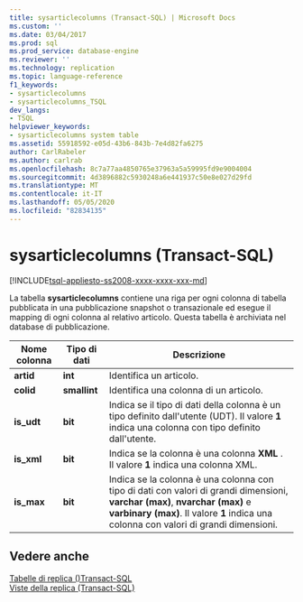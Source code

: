 ```yaml
---
title: sysarticlecolumns (Transact-SQL) | Microsoft Docs
ms.custom: ''
ms.date: 03/04/2017
ms.prod: sql
ms.prod_service: database-engine
ms.reviewer: ''
ms.technology: replication
ms.topic: language-reference
f1_keywords:
- sysarticlecolumns
- sysarticlecolumns_TSQL
dev_langs:
- TSQL
helpviewer_keywords:
- sysarticlecolumns system table
ms.assetid: 55918592-e05d-43b6-843b-7e4d82fa6275
author: CarlRabeler
ms.author: carlrab
ms.openlocfilehash: 8c7a77aa4850765e37963a5a59995fd9e9004004
ms.sourcegitcommit: 4d3896882c5930248a6e441937c50e8e027d29fd
ms.translationtype: MT
ms.contentlocale: it-IT
ms.lasthandoff: 05/05/2020
ms.locfileid: "82834135"
---
```

# <a name="sysarticlecolumns-transact-sql"></a>sysarticlecolumns (Transact-SQL)
[!INCLUDE[tsql-appliesto-ss2008-xxxx-xxxx-xxx-md](../../includes/tsql-appliesto-ss2008-xxxx-xxxx-xxx-md.md)]

  La tabella **sysarticlecolumns** contiene una riga per ogni colonna di tabella pubblicata in una pubblicazione snapshot o transazionale ed esegue il mapping di ogni colonna al relativo articolo. Questa tabella è archiviata nel database di pubblicazione.  
  
|Nome colonna|Tipo di dati|Descrizione|  
|-----------------|---------------|-----------------|  
|**artid**|**int**|Identifica un articolo.|  
|**colid**|**smallint**|Identifica una colonna di un articolo.|  
|**is_udt**|**bit**|Indica se il tipo di dati della colonna è un tipo definito dall'utente (UDT). Il valore **1** indica una colonna con tipo definito dall'utente.|  
|**is_xml**|**bit**|Indica se la colonna è una colonna **XML** . Il valore **1** indica una colonna XML.|  
|**is_max**|**bit**|Indica se la colonna è una colonna con tipo di dati con valori di grandi dimensioni, **varchar (max)**, **nvarchar (max)** e **varbinary (max)**. Il valore **1** indica una colonna con valori di grandi dimensioni.|  
  
## <a name="see-also"></a>Vedere anche  
 [Tabelle di replica &#40;&#41;Transact-SQL](../../relational-databases/system-tables/replication-tables-transact-sql.md)   
 [Viste della replica &#40;Transact-SQL&#41;](../../relational-databases/system-views/replication-views-transact-sql.md)  
  
  
